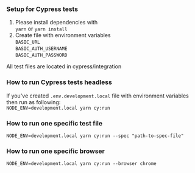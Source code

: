 ### Setup for Cypress tests

1. Please install dependencies with \
   `yarn` or `yarn install`
2. Create file with environment variables \
   `BASIC_URL` \
   `BASIC_AUTH_USERNAME` \
   `BASIC_AUTH_PASSWORD`

All test files are located in cypress/integration

### How to run Cypress tests headless

If you've created `.env.development.local` file with environment variables then run as following: \
`NODE_ENV=development.local yarn cy:run`

### How to run one specific test file

`NODE_ENV=development.local yarn cy:run --spec "path-to-spec-file"`

### How to run one specific browser

`NODE_ENV=development.local yarn cy:run --browser chrome`
